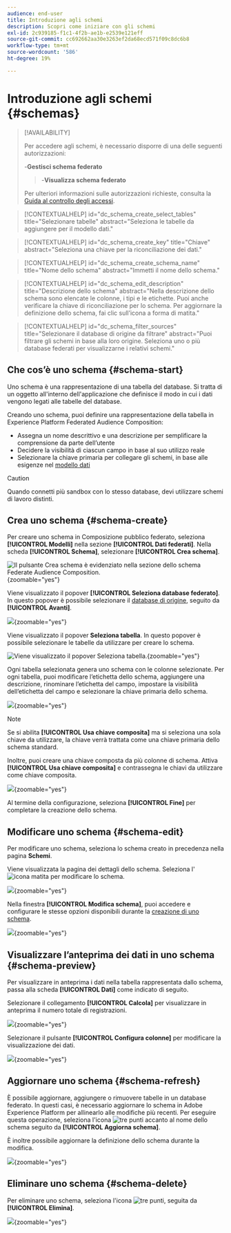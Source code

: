```yaml
---
audience: end-user
title: Introduzione agli schemi
description: Scopri come iniziare con gli schemi
exl-id: 2c939185-f1c1-4f2b-ae1b-e2539e121eff
source-git-commit: cc692662aa30e3263ef2da68ecd571f09c8dc6b8
workflow-type: tm+mt
source-wordcount: '586'
ht-degree: 19%

---
```


# Introduzione agli schemi {#schemas}

>[!AVAILABILITY]
>
>Per accedere agli schemi, è necessario disporre di una delle seguenti autorizzazioni:
>
>-**Gestisci schema federato**
>>-**Visualizza schema federato**
>
>Per ulteriori informazioni sulle autorizzazioni richieste, consulta la [Guida al controllo degli accessi](/help/governance-privacy-security/access-control.md).

>[!CONTEXTUALHELP]
>id="dc_schema_create_select_tables"
>title="Selezionare tabelle"
>abstract="Seleziona le tabelle da aggiungere per il modello dati."

>[!CONTEXTUALHELP]
>id="dc_schema_create_key"
>title="Chiave"
>abstract="Seleziona una chiave per la riconciliazione dei dati."

>[!CONTEXTUALHELP]
>id="dc_schema_create_schema_name"
>title="Nome dello schema"
>abstract="Immetti il nome dello schema."

>[!CONTEXTUALHELP]
>id="dc_schema_edit_description"
>title="Descrizione dello schema"
>abstract="Nella descrizione dello schema sono elencate le colonne, i tipi e le etichette. Puoi anche verificare la chiave di riconciliazione per lo schema. Per aggiornare la definizione dello schema, fai clic sull’icona a forma di matita."

>[!CONTEXTUALHELP]
>id="dc_schema_filter_sources"
>title="Selezionare il database di origine da filtrare"
>abstract="Puoi filtrare gli schemi in base alla loro origine. Seleziona uno o più database federati per visualizzarne i relativi schemi."

## Che cos’è uno schema {#schema-start}

Uno schema è una rappresentazione di una tabella del database. Si tratta di un oggetto all&#39;interno dell&#39;applicazione che definisce il modo in cui i dati vengono legati alle tabelle del database.

Creando uno schema, puoi definire una rappresentazione della tabella in Experience Platform Federated Audience Composition:

* Assegna un nome descrittivo e una descrizione per semplificare la comprensione da parte dell’utente
* Decidere la visibilità di ciascun campo in base al suo utilizzo reale
* Selezionare la chiave primaria per collegare gli schemi, in base alle esigenze nel [modello dati](../data-management/gs-models.md#data-model-start)

>[!CAUTION]
>
>Quando connetti più sandbox con lo stesso database, devi utilizzare schemi di lavoro distinti.

## Crea uno schema {#schema-create}

Per creare uno schema in Composizione pubblico federato, seleziona **[!UICONTROL Modelli]** nella sezione **[!UICONTROL Dati federati]**. Nella scheda **[!UICONTROL Schema]**, selezionare **[!UICONTROL Crea schema]**.

![Il pulsante Crea schema è evidenziato nella sezione dello schema Federate Audience Composition.](assets/schema_create.png){zoomable="yes"}

Viene visualizzato il popover **[!UICONTROL Seleziona database federato]**. In questo popover è possibile selezionare il [database di origine](/help/connections/home.md), seguito da **[!UICONTROL Avanti]**.


![](assets/schema_tables.png){zoomable="yes"}

Viene visualizzato il popover **Seleziona tabella**. In questo popover è possibile selezionare le tabelle da utilizzare per creare lo schema.

![Viene visualizzato il popover Seleziona tabella.](assets/select-table.png){zoomable="yes"}

Ogni tabella selezionata genera uno schema con le colonne selezionate. Per ogni tabella, puoi modificare l’etichetta dello schema, aggiungere una descrizione, rinominare l’etichetta del campo, impostare la visibilità dell’etichetta del campo e selezionare la chiave primaria dello schema.

![](assets/schema-fields.png){zoomable="yes"}

>[!NOTE]
>
>Se si abilita **[!UICONTROL Usa chiave composita]** ma si seleziona una sola chiave da utilizzare, la chiave verrà trattata come una chiave primaria dello schema standard.

Inoltre, puoi creare una chiave composta da più colonne di schema. Attiva **[!UICONTROL Usa chiave composita]** e contrassegna le chiavi da utilizzare come chiave composita.

![](assets/composite-key.png){zoomable="yes"}

Al termine della configurazione, seleziona **[!UICONTROL Fine]** per completare la creazione dello schema.

## Modificare uno schema {#schema-edit}

Per modificare uno schema, seleziona lo schema creato in precedenza nella pagina **Schemi**.

Viene visualizzata la pagina dei dettagli dello schema. Seleziona l&#39;![icona matita](/help/assets/icons/edit.png) per modificare lo schema.

![](assets/schema_edit.png){zoomable="yes"}

Nella finestra **[!UICONTROL Modifica schema]**, puoi accedere e configurare le stesse opzioni disponibili durante la [creazione di uno schema](#schema-create).

![](assets/schema_edit_orders.png){zoomable="yes"}

## Visualizzare l’anteprima dei dati in uno schema {#schema-preview}

Per visualizzare in anteprima i dati nella tabella rappresentata dallo schema, passa alla scheda **[!UICONTROL Dati]** come indicato di seguito.

Selezionare il collegamento **[!UICONTROL Calcola]** per visualizzare in anteprima il numero totale di registrazioni.

![](assets/schema_data.png){zoomable="yes"}

Selezionare il pulsante **[!UICONTROL Configura colonne]** per modificare la visualizzazione dei dati.

![](assets/schema_columns.png){zoomable="yes"}

## Aggiornare uno schema {#schema-refresh}

È possibile aggiornare, aggiungere o rimuovere tabelle in un database federato. In questi casi, è necessario aggiornare lo schema in Adobe Experience Platform per allinearlo alle modifiche più recenti. Per eseguire questa operazione, seleziona l&#39;icona ![tre punti](/help/assets/icons/more.png) accanto al nome dello schema seguito da **[!UICONTROL Aggiorna schema]**.

È inoltre possibile aggiornare la definizione dello schema durante la modifica.

![](assets/schema_refresh.png){zoomable="yes"}

## Eliminare uno schema {#schema-delete}

Per eliminare uno schema, seleziona l&#39;icona ![tre punti](/help/assets/icons/more.png), seguita da **[!UICONTROL Elimina]**.

![](assets/schema_delete.png){zoomable="yes"}
